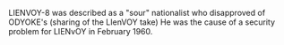  LIENVOY-8 was described as a "sour" nationalist who disapproved of ODYOKE's (sharing of the LIenVOY take) He was the cause of a security problem for LIENvOY in February 1960.